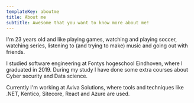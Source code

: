 ```yaml
---
templateKey: aboutme
title: About me
subtitle: Awesome that you want to know more about me!
---
```

I'm 23 years old and like playing games, watching and playing soccer, watching series, listening to (and trying to make) music and going out with friends.

I studied software engineering at Fontys hogeschool Eindhoven, where I graduated in 2019. During my study I have done some extra courses about Cyber security and Data science.

Currently I'm working at Aviva Solutions, where tools and techniques like .NET, Kentico, Sitecore, React and Azure are used.